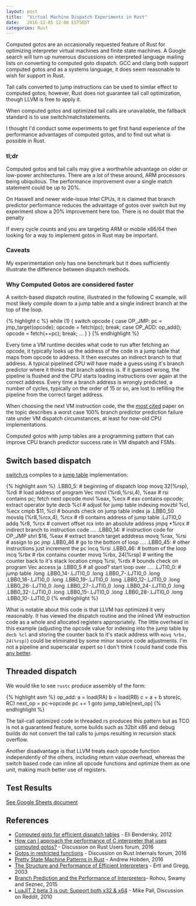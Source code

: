 ```yaml
---
layout: post
title:  "Virtual Machine Dispatch Experiments in Rust"
date:   2016-12-05 12:00 EST5EDT
categories: Rust
---
```



Computed gotos are an occasionally requested feature of Rust for optimizing interpreter virtual
machines and finite state machines.  A Google search will turn up numerous discussions on interpreted
language mailing lists on converting to computed goto dispatch. GCC and clang both support computed
gotos and as a systems language, it does seem reasonable to wish for support in Rust.

Tail calls converted to jump instructions can be used to similar effect to computed gotos; however,
Rust does not guarantee tail call optimization, though LLVM is free to apply it.

When computed gotos and optimized tail calls are unavailable, the fallback standard is to use
switch/matchstatements.

I thought I'd conduct some experiments to get first hand experience of the performance
advantages of computed gotos, and to find out what is possible in Rust.

### tl;dr

Computed gotos and tail calls may give a worthwhile advantage on older or low-power architectures.
There are a lot of these around, ARM processors being ubiquitous. The performance improvement over
a single match statement could be up to 20%.

On Haswell and newer wide-issue Intel CPUs, it is claimed that branch predictor performance reduces
the advantage of gotos over switch but my experiment show a 20% improvement here too. There is no
doubt that the penalty

If every cycle counts and you are targeting ARM or mobile x86/64 then looking for a way to implement
gotos in Rust may be important.

### Caveats

My experimentation only has one benchmark but it does sufficiently illustrate the difference between
dispatch methods.


### Why Computed Gotos are considered faster

A switch-based dispatch routine, illustrated in the following C example, will most likely compile down
to a jump table and a single indirect branch at the top of the loop.

{% highlight c %}
while (1) {
  switch opcode {
  case OP_JMP:
    pc = jmp_target(opcode);
    opcode = fetch(pc);
    break;
  case OP_ADD:
    op_add();
    opcode = fetch(++pc);
    break;
  ...
  }
}
{% endhighlight %}

Every time a VM runtime decides what code to run after fetching an
opcode, it typically looks up the address of the code in a jump table that maps from
opcode to address. It then executes an indirect branch to that address.
A typical pipelined CPU will have made a guess using it's branch predictor
where it thinks that branch address is. If it guessed wrong, the pipeline
is flushed and the CPU starts loading instructions over again at the correct address.
Every time a branch address is wrongly predicted, a number of cycles, typically on the
order of 15 or so, are lost to refilling the pipeline from the correct target address.

When choosing the next VM instruction code, the  the [most cited][5] paper on the topic describes
a worst case 100% branch predictor prediction failure rate under VM dispatch circumstances, at least
for now-old CPU implementations.


Computed gotos with jump tables are a programming pattern that can improve CPU branch predictor
success rate in VM dispatch and FSMs.



## Switch based dispatch

[switch.rs](https://github.com/pliniker/dispatchers/blob/master/src/switch.rs) compiles to a
[jump table](https://github.com/pliniker/dispatchers/blob/master/emitted_asm/switch_x86_64.s)
implementation:

{% highlight asm %}
.LBB0_5:                                # beginning of dispatch loop
	movq	32(%rsp), %rdi              # load address of program Vec
	movl	(%rdi,%rsi,4), %eax         # rsi contains pc; fetch next opcode
	movl	%eax, %ecx                  # eax contains opcode; extract operator byte
	decb	%cl                         # adjust for jump table indexing
	movzbl	%cl, %ecx
	cmpb	$11, %cl                    # bounds check on jump table index
	ja	.LBB0_50
	movslq	(%r8,%rcx,4), %rcx          # r8 contains address of jump table .LJTI0_0
	addq	%r8, %rcx                   # convert offset rcx into an absolute address
	jmpq	*%rcx                       # indirect branch to instruction code
....
.LBB0_14:                               # instruction code for OP_JMP
	shrl	$16, %eax                   # extract branch target adddress
	movq	%rax, %rsi                  # assign to pc
	jmp	.LBB0_46                        # go to the bottom of loop
....
.LBB0_45:                               # other instructions just increment the pc
	incq	%rsi
.LBB0_46:                               # bottom of the loop
	incq	%rbx                        # rbx contains counter
	movq	%rbx, 24(%rsp)              # writing the counter back to it's stack location
	cmpq	%rsi, %rdx                  # bounds check on program Vec access
	ja	.LBB0_5                         # all good? start loop over
....
.LJTI0_0:                               # jump table
	.long	.LBB0_14-.LJTI0_0
	.long	.LBB0_7-.LJTI0_0
	.long	.LBB0_18-.LJTI0_0
	.long	.LBB0_19-.LJTI0_0
	.long	.LBB0_12-.LJTI0_0
	.long	.LBB0_26-.LJTI0_0
	.long	.LBB0_27-.LJTI0_0
	.long	.LBB0_24-.LJTI0_0
	.long	.LBB0_32-.LJTI0_0
	.long	.LBB0_15-.LJTI0_0
	.long	.LBB0_28-.LJTI0_0
	.long	.LBB0_10-.LJTI0_0
{% endhighlight %}

What is notable about this code is that LLVM has optimized it very reasonably. It has viewed
the dispatch routine and the inlined VM instruction code as a whole and allocated registers
appropriately. The little overhead in this example (adjusting the opcode value for indexing into
the jump table by `decb %cl` and storing the counter back to it's stack address with
`movq %rbx, 24(%rsp)`) could be eliminated by some minor source code adjustments. I'm not a
pipeline and superscalar expert so I don't think I could hand code this [any better][7].


## Threaded dispatch

We would like to see `rustc` produce assembly of the form:

{% highlight asm %}
op_add:
  a = load(RA)
  b = load(RB)
  c = a + b
  store(c, RC)
  next_op = pc->opcode
  pc += 1
  goto jump_table[next_op]
{% endhighlight %}

The tail-call optimized code in threaded.rs produces this pattern but as TCO is not
a guaranteed feature, some builds such as 32bit x86 and debug builds do not convert
the tail calls to jumps resulting in recursion stack overflow.

Another disadvantage is that LLVM treats each opcode function independently of the
others, including return value overhead, whereas the switch based code can inline
all opcode functions and optimize them as one unit, making much better use of registers.


## Test Results

[See Google Sheets document](https://docs.google.com/spreadsheets/d/1qbBt1NgvmLLmYxHlPRZNsXybivQIDVUAdsCNGKmNhos/edit#gid=0)


## References

* [Computed goto for efficient dispatch tables][1] - Eli Bendersky, 2012
* [How can I approach the performance of C interpreter that uses computed gotos?][2] - Discussion on Rust Users forum, 2016
* [Gotos in restricted functions][3] - Discussion on Rust Internals forum, 2016
* [Pretty State Machine Patterns in Rust][4] - Andrew Hobden, 2016
* [The Structure and Performance of Efficient Interpreters][5] - Ertl and Gregg, 2003
* [Branch Prediction and the Performance of Interpreters][6]- Rohou, Swamy and Seznec, 2015
* [LuaJIT 2 beta 3 is out: Support both x32 & x64][7] - Mike Pall, Discussion on Reddit, 2010

[1]: http://eli.thegreenplace.net/2012/07/12/computed-goto-for-efficient-dispatch-tables
[2]: http://users.rust-lang.org/t/how-can-i-approach-the-performance-of-c-interpreter-that-uses-computed-gotos/6261/4
[3]: https://internals.rust-lang.org/t/gotos-in-restricted-functions/4393
[4]: https://hoverbear.org/2016/10/12/rust-state-machine-pattern/
[5]: http://www.jilp.org/vol5/v5paper12.pdf
[6]: https://hal.inria.fr/hal-01100647/document
[7]: https://www.reddit.com/r/programming/comments/badl2/luajit_2_beta_3_is_out_support_both_x32_x64/c0lrus0/
[8]: https://github.com/rust-lang/rust/issues/14375
